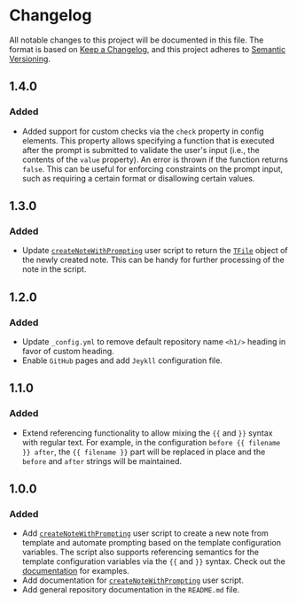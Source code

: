 # Changelog

All notable changes to this project will be documented in this file. The format
is based on [Keep a Changelog](https://keepachangelog.com/en/1.0.0/), and this
project adheres to [Semantic Versioning](https://semver.org/spec/v2.0.0.html).

## 1.4.0

### Added

- Added support for custom checks via the `check` property in config elements.
  This property allows specifying a function that is executed after the prompt
  is submitted to validate the user's input (i.e., the contents of the `value`
  property). An error is thrown if the function returns `false`. This can be
  useful for enforcing constraints on the prompt input, such as requiring a
  certain format or disallowing certain values.

## 1.3.0

### Added

- Update [`createNoteWithPrompting`](docs/createNoteWithPrompting.md) user
  script to return the
  [`TFile`](https://github.com/obsidianmd/obsidian-api/blob/583ba39e3f6c0546de5e5e8742256a60e2d78ebc/obsidian.d.ts#L3616)
  object of the newly created note. This can be handy for further processing of
  the note in the script.

## 1.2.0

### Added

- Update `_config.yml` to remove default repository name `<h1/>` heading in
  favor of custom heading.
- Enable `GitHub` pages and add `Jeykll` configuration file.

## 1.1.0

### Added

- Extend referencing functionality to allow mixing the `{{` and `}}` syntax with
  regular text. For example, in the configuration `before {{ filename }} after`,
  the `{{ filename }}` part will be replaced in place and the `before` and
  `after` strings will be maintained.

## 1.0.0

### Added

- Add [`createNoteWithPrompting`](docs/createNoteWithPrompting.md) user script
  to create a new note from template and automate prompting based on the
  template configuration variables. The script also supports referencing
  semantics for the template configuration variables via the `{{` and `}}`
  syntax. Check out the [documentation](docs/createNoteWithPrompting.md) for
  examples.
- Add documentation for
  [`createNoteWithPrompting`](docs/createNoteWithPrompting.md) user script.
- Add general repository documentation in the `README.md` file.
